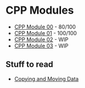 # CPP Modules

- [CPP Module 00](https://github.com/caps-/CPPmodules/tree/master/CPPmodule00) -
  80/100
- [CPP Module 01](https://github.com/caps-/CPPmodules/tree/master/CPPmodule01) -
100/100
- [CPP Module 02](https://github.com/caps-/CPPmodules/tree/master/CPPmodule02) -
WIP
- [CPP Module 03](https://github.com/caps-/CPPmodules/tree/master/CPPmodule03) -
WIP


## Stuff to read
- [Copying and Moving Data](https://www.cs.odu.edu/~zeil/cs330/latest/Public/big3/index.html)
